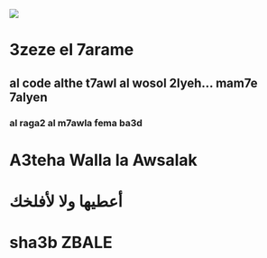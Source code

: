  ![](https://img00.deviantart.net/ab75/i/2016/217/c/f/stay_away_by_freeminds-dacs99x.jpg)

# 3zeze el 7arame
## al code althe t7awl al wosol 2lyeh... mam7e 7alyen
 ### al raga2 al m7awla fema ba3d
 


# A3teha Walla la Awsalak
# أعطيها ولا لأفلخك

# sha3b ZBALE
